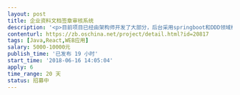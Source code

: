 ```yaml
---                
layout: post       
title: 企业资料文档签章审核系统           
description: '<p>目前项目已经由架构师开发了大部分，后台采用springboot和DDD领域模型开发，前端采用ant design/reactjs。</p><p>由于工期较赶，且个人时间有限，现发布合作需求，寻求开发者有偿支持，要求开发者熟悉Java或reactjs，最好是全栈。</p><p>具体需求如下：</p><p>1、企业建立自己的企业资料档案，用于跟其他企业交换、签电子合同并加盖电子章</p><p>2、企业建立产品资料档案，可发送给其他企业</p><p>3、企业可以接收其他企业资料档案，审核通过并回传合同，视为双方已建立合作关系</p><p>4、企业可以接收已建立合作关系的产品档案，审核通过后，可归档存储，可发送给下游企业</p><p>5、企业人员有管理员、业务员、签章员等角色组成，分别完成自己有权限的工作</p>'     
contenturl: https://zb.oschina.net/project/detail.html?id=20817      
tags: [Java,React,WEB应用]            
salary: 5000-10000元          
publish_time: '已发布 19 小时'         
start_time: '2018-06-16 14:05:04'           
apply: 6                   
time_range: 20 天              
status: 招募中                  
---                 
```

